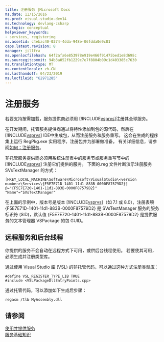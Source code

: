 ```yaml
---
title: 注册服务 |Microsoft Docs
ms.date: 11/15/2016
ms.prod: visual-studio-dev14
ms.technology: devlang-csharp
ms.topic: conceptual
helpviewer_keywords:
- services, registering
ms.assetid: c4ebac40-0374-4dda-948e-06fdda0e9c81
caps.latest.revision: 8
manager: jillfra
ms.openlocfilehash: 64f2afa6e853978e919e466f91475bed1e8d698c
ms.sourcegitcommit: 94b3a052fb1229c7e7f8804b09c1d403385c7630
ms.translationtype: MT
ms.contentlocale: zh-CN
ms.lasthandoff: 04/23/2019
ms.locfileid: "62971285"
---
```

# <a name="registering-services"></a>注册服务
若要支持按需加载，服务提供商必须用 [!INCLUDE[vsprvs](../includes/vsprvs-md.md)]注册其全球服务。  
  
 在开发期间，托管服务提供商通过将特性添加到包的源代码，然后在 [!INCLUDE[vsprvs](../includes/vsprvs-md.md)] IDE中生成包，从而注册服务和服务重写。 这会在生成的程序集上运行 RegPkg.exe 实用程序，注册包并为部署做准备。 有关详细信息，请参阅[如何：注册服务](../misc/how-to-register-a-service.md)。  
  
 非托管服务提供商必须用系统注册表中的服务节或服务重写节中的 [!INCLUDE[vsprvs](../includes/vsprvs-md.md)] 注册它们提供的服务。 下面的.reg 文件片断演示注册服务 SVsTextManager 的方式：  
  
```  
[HKEY_LOCAL_MACHINE\Software\Microsoft\VisualStudio\<version number>\Services\{F5E7E71D-1401-11d1-883B-0000F87579D2}]  
@="{F5E7E720-1401-11d1-883B-0000F87579D2}"  
"Name"="SVsTextManager"  
```  
  
 在上面的示例中，版本号是版本 [!INCLUDE[vsprvs](../includes/vsprvs-md.md)]（如 7.1 或 8.0），注册表项 {F5E7E71D-1401-11d1-883B-0000F87579D2} 是 SVsTextManager 服务的服务标识符 (SID)，默认值 {F5E7E720-1401-11d1-883B-0000F87579D2} 是提供服务的文本管理器 VSPackage 的包 GUID。  
  
## <a name="remote-services-and-background-threads"></a>远程服务和后台线程  
 你提供的服务不会自动在远程方式下可用，或供后台线程使用。 若要使其可用，必须生成并注册类型库。  
  
 通过使用 Visual Studio 库 (VSL) 的非托管代码，可以通过这种方式注册类型库：  
  
```  
#define VSL_REGISTER_TYPE_LIB TRUE  
#include <VSLPackageDllEntryPoints.cpp>  
```  
  
 通过托管代码，可以添加如下生成后步骤：  
  
```  
regasm /tlb MyAssembly.dll  
```  
  
## <a name="see-also"></a>请参阅  
 [使用并提供服务](../extensibility/using-and-providing-services.md)   
 [服务基础知识](../extensibility/internals/service-essentials.md)